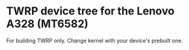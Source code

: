TWRP device tree for the Lenovo A328 (MT6582)
========================================================

For building TWRP only.
Change kernel with your device's prebuilt one.






